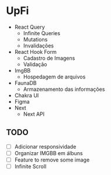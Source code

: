 # UpFi

- React Query
  - Infinite Queries
  - Mutations
  - Invalidações
- React Hook Form
  - Cadastro de Imagens
  - Validação
- ImgBB
  - Hospedagem de arquivos
- FaunaDB
  - Armazenamento das informações
- Chakra UI
- Figma
- Next
  - Next API

## TODO
- [ ] Adicionar responsividade
- [ ] Organizar IMGBB em álbuns
- [ ] Feature to remove some image
- [ ] Infinite Scroll
